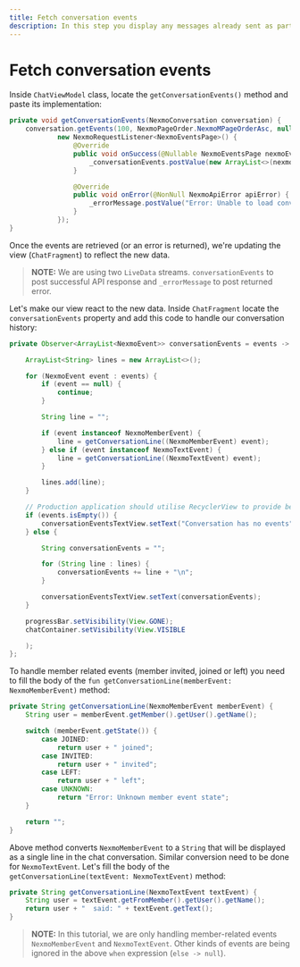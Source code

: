 ```yaml
---
title: Fetch conversation events
description: In this step you display any messages already sent as part of this Conversation
---
```


# Fetch conversation events

Inside `ChatViewModel` class, locate the `getConversationEvents()` method and paste its implementation:

```java
private void getConversationEvents(NexmoConversation conversation) {
    conversation.getEvents(100, NexmoPageOrder.NexmoMPageOrderAsc, null,
            new NexmoRequestListener<NexmoEventsPage>() {
                @Override
                public void onSuccess(@Nullable NexmoEventsPage nexmoEventsPage) {
                    _conversationEvents.postValue(new ArrayList<>(nexmoEventsPage.getPageResponse().getData()));
                }

                @Override
                public void onError(@NonNull NexmoApiError apiError) {
                    _errorMessage.postValue("Error: Unable to load conversation events " + apiError.getMessage());
                }
            });
}
```

Once the events are retrieved (or an error is returned), we're updating the view (`ChatFragment`) to reflect the new data.

> **NOTE:** We are using two `LiveData` streams. `conversationEvents` to post successful API response and `_errorMessage` to post returned error.

Let's make our view react to the new data. Inside `ChatFragment` locate the `conversationEvents` property and add this code to handle our conversation history:

```java
private Observer<ArrayList<NexmoEvent>> conversationEvents = events -> {

    ArrayList<String> lines = new ArrayList<>();

    for (NexmoEvent event : events) {
        if (event == null) {
            continue;
        }

        String line = "";

        if (event instanceof NexmoMemberEvent) {
            line = getConversationLine((NexmoMemberEvent) event);
        } else if (event instanceof NexmoTextEvent) {
            line = getConversationLine((NexmoTextEvent) event);
        }

        lines.add(line);
    }

    // Production application should utilise RecyclerView to provide better UX
    if (events.isEmpty()) {
        conversationEventsTextView.setText("Conversation has no events");
    } else {

        String conversationEvents = "";

        for (String line : lines) {
            conversationEvents += line + "\n";
        }

        conversationEventsTextView.setText(conversationEvents);
    }

    progressBar.setVisibility(View.GONE);
    chatContainer.setVisibility(View.VISIBLE

    );
};
```

To handle member related events (member invited, joined or left) you need to fill the body of the `fun getConversationLine(memberEvent: NexmoMemberEvent)` method:

```java
private String getConversationLine(NexmoMemberEvent memberEvent) {
    String user = memberEvent.getMember().getUser().getName();

    switch (memberEvent.getState()) {
        case JOINED:
            return user + " joined";
        case INVITED:
            return user + " invited";
        case LEFT:
            return user + " left";
        case UNKNOWN:
            return "Error: Unknown member event state";
    }

    return "";
}
```

Above method converts `NexmoMemberEvent` to a `String` that will be displayed as a single line in the chat conversation. Similar conversion need to be done for `NexmoTextEvent`. Let's fill the body of the `getConversationLine(textEvent: NexmoTextEvent)` method:

```java
private String getConversationLine(NexmoTextEvent textEvent) {
    String user = textEvent.getFromMember().getUser().getName();
    return user + "  said: " + textEvent.getText();
}
```

> **NOTE:** In this tutorial, we are only handling member-related events `NexmoMemberEvent` and `NexmoTextEvent`. Other kinds of events are being ignored in the above `when` expression (`else -> null`).
